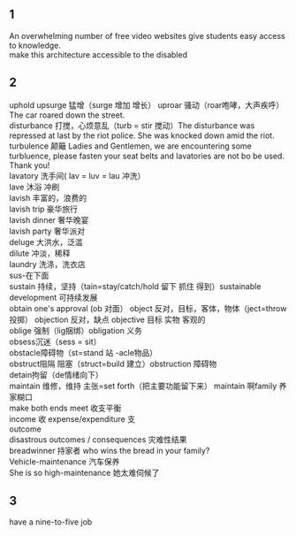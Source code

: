 ## 1
An overwhelming number of free video websites give students easy access to knowledge.  
make this architecture accessible to the disabled

## 2
uphold 
upsurge 猛增（surge 增加 增长） 
uproar 骚动（roar咆哮，大声疾呼） The car roared down the street.  
disturbance 打搅，心烦意乱（turb = stir 搅动）The disturbance was repressed at last by the riot police. She was knocked down amid the riot.  
turbulence 颠簸  Ladies and Gentlemen, we are encountering some turbluence, please fasten your seat belts and lavatories are not bo be used. Thank you!  
lavatory  洗手间( lav = luv = lau 冲洗）   
lave  沐浴 冲刷  
lavish  丰富的，浪费的  
lavish trip 豪华旅行  
lavish dinner 奢华晚宴  
lavish party  奢华派对  
deluge        大洪水，泛滥  
dilute        冲淡，稀释  
laundry       洗涤，洗衣店  
sus-在下面  
sustain  持续，坚持（tain=stay/catch/hold  留下 抓住 得到）sustainable development 可持续发展  
obtain one's approval (ob 对面）
object 反对，目标，客体，物体（ject=throw 投掷） objection 反对，缺点  objective 目标 实物 客观的  
oblige 强制（lig捆绑）obligation 义务  
obsess沉迷（sess = sit）  
obstacle障碍物（st=stand 站  -acle物品）  
obstruct阻隔 阻塞（struct=build 建立）obstruction 障碍物  
detain拘留（de情绪向下）  
maintain  维修，维持 主张=set forth（把主要功能留下来） maintain 啊family  养家糊口    
make both ends meet 收支平衡    
income 收  expense/expenditure 支    
outcome     
disastrous outcomes / consequences 灾难性结果    
breadwinner 持家者 who wins the bread in your family?  
Vehicle-maintenance 汽车保养  
She is so high-maintenance 她太难伺候了   
## 3
have a nine-to-five job  

